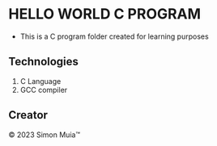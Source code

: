 # HELLO WORLD C PROGRAM

* This is a C program folder created for learning purposes

## Technologies
 1. C Language
 2. GCC compiler


## Creator

&copy; 2023 Simon Muia&trade;

